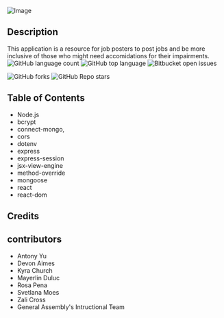 ![Image](https://i.im.ge/2022/11/16/SOZ8v6.EEDC35E7-0872-4AE8-89B0-89A45A60E34F-4-5005-c.jpg)
## Description 
This application is a resource for job posters to post jobs and be more inclusive of those who might need accomidations for their impairments.  
![GitHub language count](https://img.shields.io/github/languages/count/Antonomy/invisible_strengths_job_poster_3db)
![GitHub top language](https://img.shields.io/github/languages/top/Antonomy/invisible_strengths_job_poster_3db?color=yellow)
![Bitbucket open issues](https://img.shields.io/bitbucket/issues/Antonomy/invisible_strengths_job_poster_3db)

![GitHub forks](https://img.shields.io/github/forks/Antonomy/invisible_strengths_job_poster_3db?style=social)
![GitHub Repo stars](https://img.shields.io/github/stars/Antonomy/invisible_strengths_job_poster_3db?style=social)
## Table of Contents 

- Node.js
- bcrypt
- connect-mongo,
- cors
- dotenv
- express
- express-session
- jsx-view-engine
- method-override
- mongoose
- react
- react-dom

## Credits

## contributors
- Antony Yu  
- Devon Aimes  
- Kyra Church  
- Mayerlin Duluc  
- Rosa Pena   
- Svetlana Moes  
- Zali Cross
- General Assembly's Intructional Team

